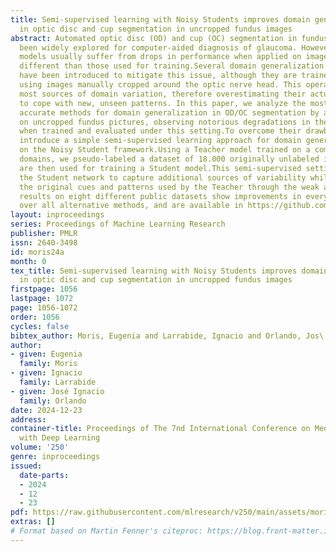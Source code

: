 ```yaml
---
title: Semi-supervised learning with Noisy Students improves domain generalization
  in optic disc and cup segmentation in uncropped fundus images
abstract: Automated optic disc (OD) and cup (OC) segmentation in fundus images has
  been widely explored for computer-aided diagnosis of glaucoma. However, existing
  models usually suffer from drops in performance when applied on images significantly
  different than those used for training.Several domain generalization strategies
  have been introduced to mitigate this issue, although they are trained and evaluated
  using images manually cropped around the optic nerve head. This operation eliminates
  most sources of domain variation, therefore overestimating their actual ability
  to cope with new, unseen patterns. In this paper, we analyze the most recent and
  accurate methods for domain generalization in OD/OC segmentation by applying them
  on uncropped fundus pictures, observing notorious degradations in their performance
  when trained and evaluated under this setting.To overcome their drawbacks, we also
  introduce a simple semi-supervised learning approach for domain generalization based
  on the Noisy Student framework.Using a Teacher model trained on a combination of
  domains, we pseudo-labeled a dataset of 18.000 originally unlabeled images that
  are then used for training a Student model.This semi-supervised setting allowed
  the Student network to capture additional sources of variability while retaining
  the original cues and patterns used by the Teacher through the weak annotations.Our
  results on eight different public datasets show improvements in every unseen domain
  over all alternative methods, and are available in https://github.com/eugeniaMoris/Noisy_student_ODOC_MIDL_2024.
layout: inproceedings
series: Proceedings of Machine Learning Research
publisher: PMLR
issn: 2640-3498
id: moris24a
month: 0
tex_title: Semi-supervised learning with Noisy Students improves domain generalization
  in optic disc and cup segmentation in uncropped fundus images
firstpage: 1056
lastpage: 1072
page: 1056-1072
order: 1056
cycles: false
bibtex_author: Moris, Eugenia and Larrabide, Ignacio and Orlando, Jos\'e Ignacio
author:
- given: Eugenia
  family: Moris
- given: Ignacio
  family: Larrabide
- given: José Ignacio
  family: Orlando
date: 2024-12-23
address:
container-title: Proceedings of The 7nd International Conference on Medical Imaging
  with Deep Learning
volume: '250'
genre: inproceedings
issued:
  date-parts:
  - 2024
  - 12
  - 23
pdf: https://raw.githubusercontent.com/mlresearch/v250/main/assets/moris24a/moris24a.pdf
extras: []
# Format based on Martin Fenner's citeproc: https://blog.front-matter.io/posts/citeproc-yaml-for-bibliographies/
---
```

